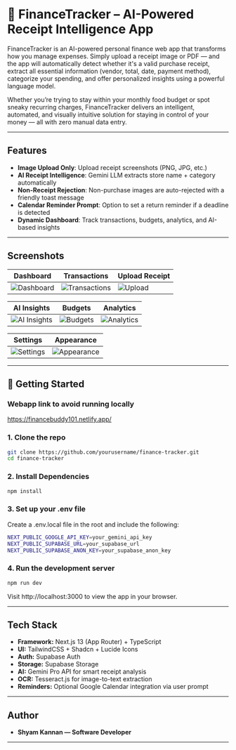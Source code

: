 # 🧾 FinanceTracker – AI-Powered Receipt Intelligence App

FinanceTracker is an AI-powered personal finance web app that transforms how you manage expenses. Simply upload a receipt image or PDF — and the app will automatically detect whether it's a valid purchase receipt, extract all essential information (vendor, total, date, payment method), categorize your spending, and offer personalized insights using a powerful language model.

Whether you’re trying to stay within your monthly food budget or spot sneaky recurring charges, FinanceTracker delivers an intelligent, automated, and visually intuitive solution for staying in control of your money — all with zero manual data entry.

---

## Features

- **Image Upload Only**: Upload receipt screenshots (PNG, JPG, etc.)
- **AI Receipt Intelligence**: Gemini LLM extracts store name + category automatically
- **Non-Receipt Rejection**: Non-purchase images are auto-rejected with a friendly toast message
- **Calendar Reminder Prompt**: Option to set a return reminder if a deadline is detected
- **Dynamic Dashboard**: Track transactions, budgets, analytics, and AI-based insights

---

## Screenshots

| Dashboard | Transactions | Upload Receipt |
|----------|--------------|----------------|
| ![Dashboard](https://i.imgur.com/naryNNP.png) | ![Transactions](https://i.imgur.com/QDE2yXq.png) | ![Upload](./public/screenshots/Screenshot%202025-07-29%20151145.png) |

| AI Insights | Budgets | Analytics |
|-------------|---------|-----------|
| ![AI Insights](./public/screenshots/Screenshot%202025-07-29%20151210.png) | ![Budgets](https://i.imgur.com/r2XQS3c.png) | ![Analytics](./public/screenshots/Screenshot%202025-07-29%20151158.png) |

| Settings | Appearance |
|----------|------------|
| ![Settings](./public/screenshots/Screenshot%202025-07-29%20151210.png) | ![Appearance](./public/screenshots/Screenshot%202025-07-29%20151152.png) |

---

## 🚀 Getting Started

### Webapp link to avoid running locally 
https://financebuddy101.netlify.app/

### 1. Clone the repo

```bash
git clone https://github.com/yourusername/finance-tracker.git
cd finance-tracker
```
### 2. Install Dependencies

```bash
npm install
```
### 3. Set up your .env file
Create a .env.local file in the root and include the following:

```bash
NEXT_PUBLIC_GOOGLE_API_KEY=your_gemini_api_key
NEXT_PUBLIC_SUPABASE_URL=your_supabase_url
NEXT_PUBLIC_SUPABASE_ANON_KEY=your_supabase_anon_key
```

### 4. Run the development server

```bash
npm run dev
```
Visit http://localhost:3000 to view the app in your browser.

---

## Tech Stack

- **Framework:** Next.js 13 (App Router) + TypeScript
- **UI:** TailwindCSS + Shadcn + Lucide Icons
- **Auth:** Supabase Auth
- **Storage:** Supabase Storage
- **AI:** Gemini Pro API for smart receipt analysis
- **OCR:** Tesseract.js for image-to-text extraction
- **Reminders:** Optional Google Calendar integration via user prompt

---

## Author

- **Shyam Kannan — Software Developer**

---
